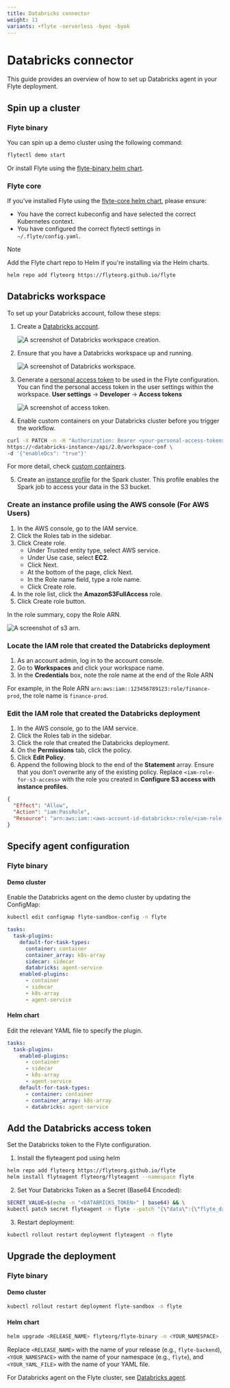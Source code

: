 ```yaml
---
title: Databricks connector
weight: 11
variants: +flyte -serverless -byoc -byok
---
```


# Databricks connector

This guide provides an overview of how to set up Databricks agent in your Flyte deployment.

## Spin up a cluster

### Flyte binary

You can spin up a demo cluster using the following command:

```bash
flytectl demo start
```

Or install Flyte using the [flyte-binary helm chart](#deployment-deployment-cloud-simple).

### Flyte core

If you've installed Flyte using the
[flyte-core helm chart](https://github.com/flyteorg/flyte/tree/master/charts/flyte-core), please ensure:

- You have the correct kubeconfig and have selected the correct Kubernetes context.
- You have configured the correct flytectl settings in `~/.flyte/config.yaml`.

> [!NOTE]
> Add the Flyte chart repo to Helm if you're installing via the Helm charts.

```bash
helm repo add flyteorg https://flyteorg.github.io/flyte
```

## Databricks workspace

To set up your Databricks account, follow these steps:

1. Create a [Databricks account](https://www.databricks.com/).

   ![A screenshot of Databricks workspace creation.](https://raw.githubusercontent.com/flyteorg/static-resources/main/flyte/deployment/plugins/databricks/databricks_workspace.png)

2. Ensure that you have a Databricks workspace up and running.

   ![A screenshot of Databricks workspace.](https://raw.githubusercontent.com/flyteorg/static-resources/main/flyte/deployment/plugins/databricks/open_workspace.png)

3. Generate a [personal access token](https://docs.databricks.com/dev-tools/auth.html#databricks-personal-ACCESS_TOKEN-authentication) to be used in the Flyte configuration.
   You can find the personal access token in the user settings within the workspace. **User settings** -> **Developer** -> **Access tokens**

   ![A screenshot of access token.](https://raw.githubusercontent.com/flyteorg/static-resources/main/flyte/deployment/plugins/databricks/databricks_access_token.png)

4. Enable custom containers on your Databricks cluster before you trigger the workflow.

```bash
curl -X PATCH -n -H "Authorization: Bearer <your-personal-access-token>" \
https://<databricks-instance>/api/2.0/workspace-conf \
-d '{"enableDcs": "true"}'
```

For more detail, check [custom containers](https://docs.databricks.com/administration-guide/clusters/container-services.html).

5. Create an [instance profile](https://docs.databricks.com/administration-guide/cloud-configurations/aws/instance-profiles.html) for the Spark cluster. This profile enables the Spark job to access your data in the S3 bucket.

### Create an instance profile using the AWS console (For AWS Users)

1. In the AWS console, go to the IAM service.
2. Click the Roles tab in the sidebar.
3. Click Create role.
   - Under Trusted entity type, select AWS service.
   - Under Use case, select **EC2**.
   - Click Next.
   - At the bottom of the page, click Next.
   - In the Role name field, type a role name.
   - Click Create role.
4. In the role list, click the **AmazonS3FullAccess** role.
5. Click Create role button.

In the role summary, copy the Role ARN.

   ![A screenshot of s3 arn.](https://raw.githubusercontent.com/flyteorg/static-resources/main/flyte/deployment/plugins/databricks/s3_arn.png)

### Locate the IAM role that created the Databricks deployment

1. As an account admin, log in to the account console.
2. Go to **Workspaces** and click your workspace name.
3. In the **Credentials** box, note the role name at the end of the Role ARN

For example, in the Role ARN `arn:aws:iam::123456789123:role/finance-prod`, the role name is `finance-prod`.

### Edit the IAM role that created the Databricks deployment

1. In the AWS console, go to the IAM service.
2. Click the Roles tab in the sidebar.
3. Click the role that created the Databricks deployment.
4. On the **Permissions** tab, click the policy.
5. Click **Edit Policy**.
6. Append the following block to the end of the **Statement** array. Ensure that you don’t overwrite any of the existing policy. Replace `<iam-role-for-s3-access>` with the role you created in **Configure S3 access with instance profiles**.

```json
{
  "Effect": "Allow",
  "Action": "iam:PassRole",
  "Resource": "arn:aws:iam::<aws-account-id-databricks>:role/<iam-role-for-s3-access>"
}
```

## Specify agent configuration

### Flyte binary

#### Demo cluster

Enable the Databricks agent on the demo cluster by updating the ConfigMap:

```bash
kubectl edit configmap flyte-sandbox-config -n flyte
```

```yaml
tasks:
  task-plugins:
    default-for-task-types:
      container: container
      container_array: k8s-array
      sidecar: sidecar
      databricks: agent-service
    enabled-plugins:
      - container
      - sidecar
      - k8s-array
      - agent-service
```

#### Helm chart

Edit the relevant YAML file to specify the plugin.

```yaml
tasks:
  task-plugins:
    enabled-plugins:
      - container
      - sidecar
      - k8s-array
      - agent-service
    default-for-task-types:
      - container: container
      - container_array: k8s-array
      - databricks: agent-service
```

## Add the Databricks access token

Set the Databricks token to the Flyte configuration.

1. Install the flyteagent pod using helm

```bash
helm repo add flyteorg https://flyteorg.github.io/flyte
helm install flyteagent flyteorg/flyteagent --namespace flyte
```

2. Set Your Databricks Token as a Secret (Base64 Encoded):

```bash
SECRET_VALUE=$(echo -n "<DATABRICKS_TOKEN>" | base64) && \
kubectl patch secret flyteagent -n flyte --patch "{\"data\":{\"flyte_databricks_access_token\":\"$SECRET_VALUE\"}}"
```

3. Restart deployment:

```bash
kubectl rollout restart deployment flyteagent -n flyte
```

## Upgrade the deployment

### Flyte binary

#### Demo cluster

```bash
kubectl rollout restart deployment flyte-sandbox -n flyte
```

#### Helm chart

```bash
helm upgrade <RELEASE_NAME> flyteorg/flyte-binary -n <YOUR_NAMESPACE> --values <YOUR_YAML_FILE>
```

Replace `<RELEASE_NAME>` with the name of your release (e.g., `flyte-backend`), `<YOUR_NAMESPACE>` with the name of your namespace (e.g., `flyte`), and `<YOUR_YAML_FILE>` with the name of your YAML file.

For Databricks agent on the Flyte cluster, see [Databricks agent](https://docs.flyte.org/en/latest/flytesnacks/examples/databricks_agent/index.html).
